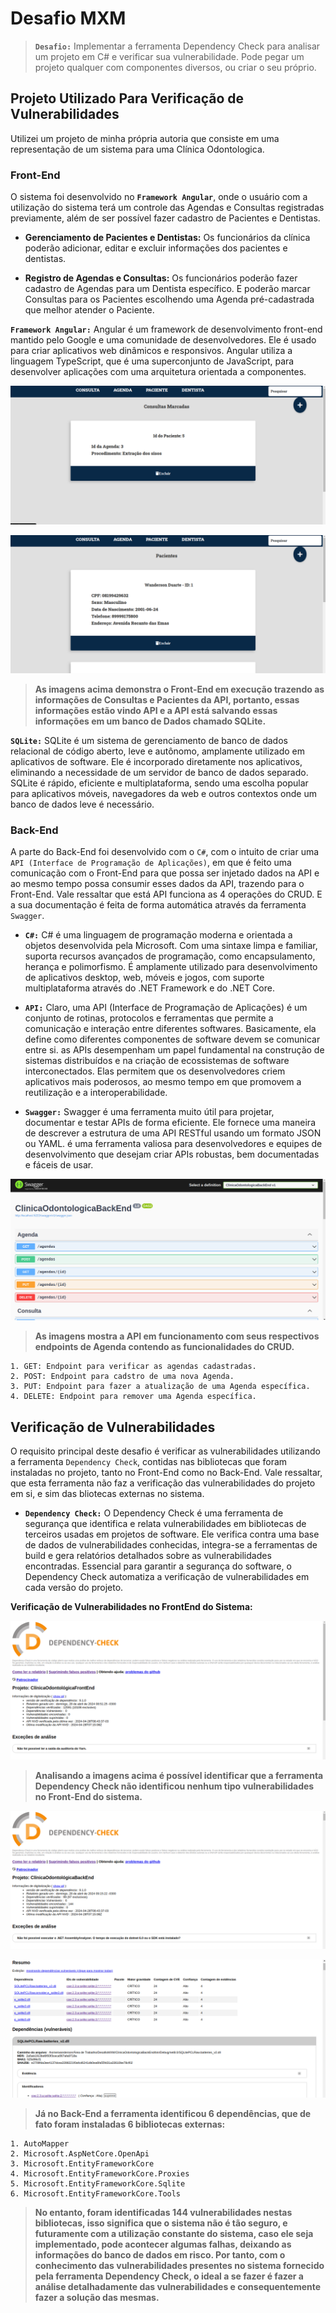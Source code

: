 # Desafio MXM

>**`Desafio:`** Implementar a ferramenta Dependency Check para analisar um projeto em C# e verificar sua vulnerabilidade. Pode pegar um projeto qualquer com componentes diversos, ou criar o seu próprio.

## Projeto Utilizado Para Verificação de Vulnerabilidades

Utilizei um projeto de minha própria autoria que consiste em uma representação de um sistema para uma Clínica Odontologica.

### Front-End

O sistema foi desenvolvido no **`Framework Angular`**, onde o usuário com a utilização do sistema terá um controle das Agendas e Consultas registradas previamente, além de ser possível fazer cadastro de Pacientes e Dentistas.

- **Gerenciamento de Pacientes e Dentistas:** Os funcionários da clínica poderão adicionar, editar e excluir informações dos pacientes e dentistas.

- **Registro de Agendas e Consultas:** Os funcionários poderão fazer cadastro de Agendas para um Dentista específico. E poderão marcar Consultas para os Pacientes escolhendo uma Agenda pré-cadastrada que melhor atender o Paciente.

**`Framework Angular:`** Angular é um framework de desenvolvimento front-end mantido pelo Google e uma comunidade de desenvolvedores. Ele é usado para criar aplicativos web dinâmicos e responsivos. Angular utiliza a linguagem TypeScript, que é uma superconjunto de JavaScript, para desenvolver aplicações com uma arquitetura orientada a componentes.

![AngularFrontEnd](ImagensProjeto/pagina_consulta.png)

![AngularFrontEnd](ImagensProjeto/pagina_paciente.png)

>**As imagens acima demonstra o Front-End em execução trazendo as informações de Consultas e Pacientes da API, portanto, essas informações estão vindo API e a API está salvando essas informações em um banco de Dados chamado SQLite.**

**`SQLite:`** SQLite é um sistema de gerenciamento de banco de dados relacional de código aberto, leve e autônomo, amplamente utilizado em aplicativos de software. Ele é incorporado diretamente nos aplicativos, eliminando a necessidade de um servidor de banco de dados separado. SQLite é rápido, eficiente e multiplataforma, sendo uma escolha popular para aplicativos móveis, navegadores da web e outros contextos onde um banco de dados leve é necessário.

### Back-End

A parte do Back-End foi desenvolvido com o `C#`, com o intuito de criar uma `API (Interface de Programação de Aplicações)`, em que é feito uma comunicação com o Front-End para que possa ser injetado dados na API e ao mesmo tempo possa consumir esses dados da API, trazendo para o Front-End. Vale ressaltar que está API funciona as 4 operações do CRUD. E a sua documentação é feita de forma automática através da ferramenta `Swagger`.

- **`C#:`** C# é uma linguagem de programação moderna e orientada a objetos desenvolvida pela Microsoft. Com uma sintaxe limpa e familiar, suporta recursos avançados de programação, como encapsulamento, herança e polimorfismo. É amplamente utilizado para desenvolvimento de aplicativos desktop, web, móveis e jogos, com suporte multiplataforma através do .NET Framework e do .NET Core.

- **`API:`** Claro, uma API (Interface de Programação de Aplicações) é um conjunto de rotinas, protocolos e ferramentas que permite a comunicação e interação entre diferentes softwares. Basicamente, ela define como diferentes componentes de software devem se comunicar entre si. as APIs desempenham um papel fundamental na construção de sistemas distribuídos e na criação de ecossistemas de software interconectados. Elas permitem que os desenvolvedores criem aplicativos mais poderosos, ao mesmo tempo em que promovem a reutilização e a interoperabilidade.

- **`Swagger:`** Swagger é uma ferramenta muito útil para projetar, documentar e testar APIs de forma eficiente. Ele fornece uma maneira de descrever a estrutura de uma API RESTful usando um formato JSON ou YAML. é uma ferramenta valiosa para desenvolvedores e equipes de desenvolvimento que desejam criar APIs robustas, bem documentadas e fáceis de usar.

![Swagger](ImagensProjeto/pagina_swagger.png)

>**As imagens mostra a API em funcionamento com seus respectivos endpoints de Agenda contendo as funcionalidades do CRUD.**

    1. GET: Endpoint para verificar as agendas cadastradas.
    2. POST: Endpoint para cadstro de uma nova Agenda.
    3. PUT: Endpoint para fazer a atualização de uma Agenda específica.
    4. DELETE: Endpoint para remover uma Agenda específica.

## Verificação de Vulnerabilidades

O requisito principal deste desafio é verificar as vulnerabilidades utilizando a ferramenta `Dependency Check`, contidas nas bibliotecas que foram instaladas no projeto, tanto no Front-End como no Back-End. Vale ressaltar, que esta ferramenta não faz a verificação das vulnerabilidades do projeto em si, e sim das bliotecas externas no sistema.

- **`Dependency Check:`** O Dependency Check é uma ferramenta de segurança que identifica e relata vulnerabilidades em bibliotecas de terceiros usadas em projetos de software. Ele verifica contra uma base de dados de vulnerabilidades conhecidas, integra-se a ferramentas de build e gera relatórios detalhados sobre as vulnerabilidades encontradas. Essencial para garantir a segurança do software, o Dependency Check automatiza a verificação de vulnerabilidades em cada versão do projeto.

**Verificação de Vulnerabilidades no FrontEnd do Sistema:**

![DependencyCheckFrontEnd](ImagensProjeto/dep_check_pag_inicial_frontend.png)

>**Analisando a imagens acima é possível identificar que a ferramenta Dependency Check não identificou nenhum tipo vulnerabilidades no Front-End do sistema.**

![DependencyCheckBackEnd](ImagensProjeto/dep_check_pag_inicial_backend.png)

![DependencyCheckBackEnd](ImagensProjeto/dep_check_pag_resumo_backend.png)

>**Já no Back-End a ferramenta identificou 6 dependências, que de fato foram instaladas 6 bibliotecas externas:**

    1. AutoMapper
    2. Microsoft.AspNetCore.OpenApi
    3. Microsoft.EntityFrameworkCore
    4. Microsoft.EntityFrameworkCore.Proxies
    5. Microsoft.EntityFrameworkCore.Sqlite
    6. Microsoft.EntityFrameworkCore.Tools

>**No entanto, foram identificadas 144 vulnerabilidades nestas bibliotecas, isso significa que o sistema não é tão seguro, e futuramente com a utilização constante do sistema, caso ele seja implementado, pode acontecer algumas falhas, deixando as informações do banco de dados em risco. Por tanto, com o conhecimento das vulnerabilidades presentes no sistema fornecido pela ferramenta Dependency Check, o ideal a se fazer é fazer a análise detalhadamente das vulnerabilidades e consequentemente fazer a solução das mesmas.**
